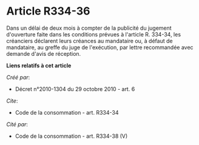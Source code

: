 # Article R334-36

Dans un délai de deux mois à compter de la publicité du jugement d'ouverture faite dans les conditions prévues à l'article R.
334-34, les créanciers déclarent leurs créances au mandataire ou, à défaut de mandataire, au greffe du juge de l'exécution,
par lettre recommandée avec demande d'avis de réception.

**Liens relatifs à cet article**

_Créé par_:

  - Décret n°2010-1304 du 29 octobre 2010 - art. 6

_Cite_:

  - Code de la consommation - art. R334-34

_Cité par_:

  - Code de la consommation - art. R334-38 (V)
